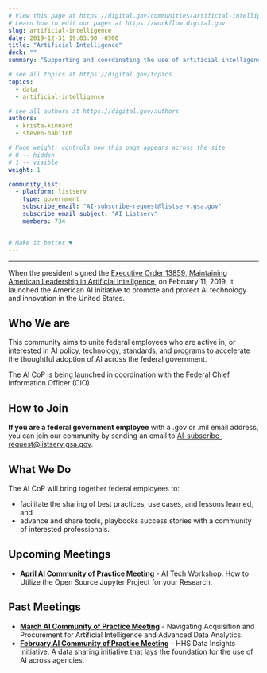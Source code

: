 ```yaml
---
# View this page at https://digital.gov/communities/artificial-intelligence
# Learn how to edit our pages at https://workflow.digital.gov
slug: artificial-intelligence
date: 2019-12-31 19:03:00 -0500
title: "Artificial Intelligence"
deck: ""
summary: "Supporting and coordinating the use of artificial intelligence technologies in federal agencies."

# see all topics at https://digital.gov/topics
topics: 
  - data
  - artificial-intelligence

# see all authors at https://digital.gov/authors
authors: 
  - krista-kinnard
  - steven-babitch

# Page weight: controls how this page appears across the site
# 0 -- hidden
# 1 -- visible
weight: 1

community_list:
  - platform: listserv
    type: government
    subscribe_email: "AI-subscribe-request@listserv.gsa.gov"
    subscribe_email_subject: "AI Listserv"
    members: 734


# Make it better ♥
---
```

---

When the president signed the [Executive Order 13859, Maintaining American Leadership in Artificial Intelligence](https://www.whitehouse.gov/presidential-actions/executive-order-maintaining-american-leadership-artificial-intelligence/), on February 11, 2019, it launched the American AI initiative to promote and protect AI technology and innovation in the United States.

## Who We are

This community aims to unite federal employees who are active in, or interested in AI policy, technology, standards, and programs to accelerate the thoughtful adoption of AI across the federal government.

The AI CoP is being launched in coordination with the Federal Chief Information Officer (CIO).

## How to Join

**If you are a federal government employee** with a .gov or .mil email address, you can join our community by sending an email to [AI-subscribe-request@listserv.gsa.gov](mailto:AI-subscribe-request@listserv.gsa.gov?subject=AI%20listserv).

## What We Do

The AI CoP will bring together federal employees to:

- facilitate the sharing of best practices, use cases, and lessons learned, and
- advance and share tools, playbooks success stories with a community of interested professionals.

## Upcoming Meetings
 - [**April AI Community of Practice Meeting**](https://digital.gov/event/2020/04/14/how-utilize-open-source-jupyter-project/) - AI Tech Workshop: How to Utilize the Open Source Jupyter Project for your Research.

## Past Meetings
 - [**March AI Community of Practice Meeting**](https://digital.gov/event/2020/03/25/navigating-acquisition-procurement-for-artificial-intelligence/) - Navigating Acquisition and Procurement for Artificial Intelligence and Advanced Data Analytics.
 - [**February AI Community of Practice Meeting**](https://youtu.be/iFHPS7ieheQ) - HHS Data Insights Initiative. A data sharing initiative that lays the foundation for the use of AI across agencies.

 

